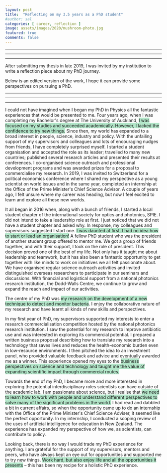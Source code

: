 ```yaml
---
layout: post
title:  "Reflecting on my 3.5 years as a PhD student"
#author: sal
categories: [ career, reflection ]
image: assets/images/2020/mushroom-photo.jpg
featured: true
comments: false
---
```


---
---
---
After submitting my thesis in late 2019, I was invited by my institution to write a reflection piece about my PhD journey.

Below is an edited version of the work, I hope it can provide some perspectives on pursuing a PhD.

---
---
---

I could not have imagined when I began my PhD in Physics all the fantastic experiences that would be presented to me.  Four years ago, when I was completing my Bachelor's degree at The University of Auckland, <span style="background-color: #b3e6c9">I was focused on my studies and succeeded academically. However, I lacked the confidence to try new things.</span> Since then, my world has expanded to a broad interest in people, science, industry and policy. With the unfailing support of my supervisors and colleagues and lots of encouraging nudges from friends, I have completely surprised myself. I started a student organisation and accepted the role as its leader; travelled to many new countries; published several research articles and presented their results at conferences. I co-organised science outreach and professional development programs and was awarded prizes for a proposal to commercialise my research. In 2019, I was invited to Switzerland for a political economics conference where I shared my perspective as a young scientist on world issues and in the same year, completed an internship at the Office of the Prime Minister's Chief Science Advisor. A couple of years ago, I felt unsure where my career was heading, but now I feel excited to learn and explore all these new worlds.

It all began in 2016 when, along with a bunch of friends, I started a local student chapter of the international society for optics and photonics, SPIE.  I did not intend to take a leadership role at first. I just noticed that we did not have a student chapter and asked why.  In response, my colleagues and supervisors suggested I start one. <span style="background-color: #b3e6c9">I was daunted at first. I had no idea how to start or lead an organisation!</span> A fellow PhD student who was the president of another student group offered to mentor me. We got a group of friends together, and with their support, I took on the role of president. This decision proved one of the best of my life. Not only has it taught me about leadership and teamwork, but it has also been a fantastic opportunity to get together with like minds to work on initiatives we all felt passionate about. We have organised regular science outreach activities and invited distinguished overseas researchers to participate in our seminars and discussions. With financial and logistical support from a national photonics research institution, the Dodd-Walls Centre, we continue to grow and expand the reach and impact of our activities.

The centre of my PhD was <span style="background-color: #b3e6c9">my research on the development of a new technique to detect and monitor bacteria</span>. I enjoy the collaborative nature of my research and have learnt all kinds of new skills and perspectives.

In my first year of PhD, my supervisors supported my interests to enter a research commercialisation competition hosted by the national photonics research institution. I saw the potential for my research to improve antibiotic use and was interested in exploring its commercial potential. I prepared a written business proposal describing how to translate my research into a technology that saves lives and reduces the health-economic burden even in low-resource environments. I then pitched the idea to an investment panel, who provided valuable feedback and advice and eventually awarded me as a winner. This experience opened my eyes to the <span style="background-color: #b3e6c9">business perspectives on science and technology and taught me the value of expanding scientific impact through commercial routes.</span>

Towards the end of my PhD, I became more and more interested in exploring the potential interdisciplinary roles scientists can have outside of the academic lab.  I am passionate about science, but I realise that <span style="background-color: #b3e6c9">we need to learn how to work with people and understand different perspectives to solve many of the significant problems in the world.</span>  I had read and dabbled a bit in current affairs, so when the opportunity came up to do an internship with the Office of the Prime Minister's Chief Science Adviser, it seemed like the perfect opportunity. In my internship, I conducted a scoping review of the uses of artificial intelligence for education in New Zealand. The experience has expanded my perspective of how we, as scientists, can contribute to policy.

Looking back, there is no way I would trade my PhD experience for anything. I am grateful for the support of my supervisors, mentors and peers, who have always kept an eye out for opportunities and supported me to try new things. <span style="background-color: #b3e6c9">Work hard, but also enjoy life and all the opportunities it presents</span> – this has been my recipe for a holistic PhD experience.


<!-- nice highlight colors:
<span style="background-color: #39CCCC">Marked text</span>
<span style="background-color: #7FDBFF">Marked text</span>
-->
